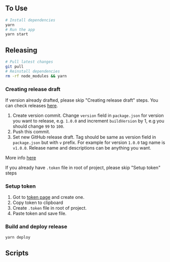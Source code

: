 ## To Use

```bash
# Install dependencies
yarn
# Run the app
yarn start
```

## Releasing

```bash
# Pull latest changes
git pull
# Reinstall dependencies
rm -rf node_modules && yarn
```

### Creating release draft

If version already drafted, please skip "Creating release draft" steps.
You can check releases [here](https://github.com/ubergrape/grape-electron/releases).

1. Create version commit. Change `version` field in `package.json` for version you want to release, e.g. `1.0.0` and increment `buildVersion` by 1, e.g you should change `99` to `100`.
2. Push this commit.
3. Set new GitHub release draft. Tag should be same as version field in `package.json` but with `v` prefix. For example for version `1.0.0` tag name is `v1.0.0`. Release name and descriptions can be anything you want.

More info [here](https://www.electron.build/configuration/publish.html#recommended-github-releases-workflow)

If you already have `.token` file in root of project, please skip "Setup token" steps

### Setup token

1. Got to [token page](https://github.com/settings/tokens) and create one.
2. Copy token to clipboard
3. Create `.token` file in root of project.
4. Paste token and save file.

### Build and deploy release

```bash
yarn deploy
```

## Scripts

```

```
